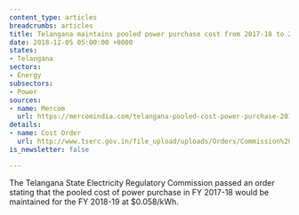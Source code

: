 ```yaml
---
content_type: articles
breadcrumbs: articles
title: Telangana maintains pooled power purchase cost from 2017-18 to 2018-29
date: 2018-12-05 05:00:00 +0000
states:
- Telangana
sectors:
- Energy
subsectors:
- Power
sources:
- name: Mercom
  url: https://mercomindia.com/telangana-pooled-cost-power-purchase-2018-19/
details:
- name: Cost Order
  url: http://www.tserc.gov.in/file_upload/uploads/Orders/Commission%20Orders/2018/OPNo.60of2018pooledcost.pdf
is_newsletter: false

---
```

The Telangana State Electricity Regulatory Commission passed an order stating that the pooled cost of power purchase in FY 2017-18 would be maintained for the FY 2018-19 at $0.058/kWh.
